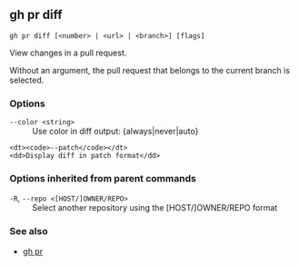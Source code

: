 

## gh pr diff

```
gh pr diff [<number> | <url> | <branch>] [flags]
```

View changes in a pull request. 

Without an argument, the pull request that belongs to the current branch
is selected.			


### Options


<dl class="flags">
	<dt><code>--color &lt;string&gt;</code></dt>
	<dd>Use color in diff output: {always|never|auto}</dd>

	<dt><code>--patch</code></dt>
	<dd>Display diff in patch format</dd>
</dl>


### Options inherited from parent commands


<dl class="flags">
	<dt><code>-R</code>, <code>--repo &lt;[HOST/]OWNER/REPO&gt;</code></dt>
	<dd>Select another repository using the [HOST/]OWNER/REPO format</dd>
</dl>


### See also

* [gh pr](./gh_pr)
